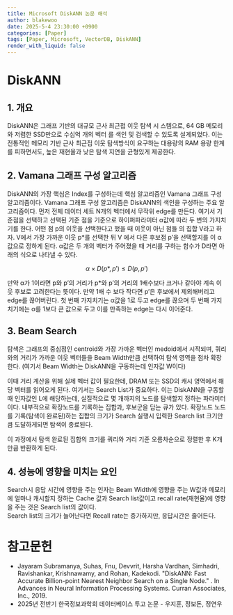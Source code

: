 ```yaml
---
title: Microsoft DiskANN 논문 해석
author: blakewoo
date: 2025-5-4 23:30:00 +0900
categories: [Paper]
tags: [Paper, Microsoft, VectorDB, DiskANN] 
render_with_liquid: false
---
```


# DiskANN
## 1. 개요 
DiskANN은 그래프 기반의 대규모 근사 최근접 이웃 탐색 시 스템으로, 64 GB 메모리와 저렴한 SSD만으로
수십억 개의 벡터 를 색인 및 검색할 수 있도록 설계되었다. 
이는 전통적인 메모리 기반 근사 최근접 이웃 탐색방식이 요구하는 대용량의 RAM 용량 한계를 피하면서도,
높은 재현율과 낮은 탐색 지연을 균형있게 제공한다.

## 2. Vamana 그래프 구성 알고리즘
DiskANN의 가장 핵심은 Index를 구성하는데 핵심 알고리즘인 Vamana 그래프 구성 알고리즘이다.
Vamana 그래프 구성 알고리즘은 DiskANN의 색인을 구성하는 주요 알고리즘이다. 먼저 전체 데이터 세트 N개의 벡터에서 무작위 edge를 만든다.
여기서 기준점을 선택하고 선택된 기준 점을 기준으로 하이퍼파라미터 α값에 따라 두 번의 가지치기를 한다.
어떤 점 p의 이웃을 선택한다고 했을 때 이웃이 아닌 점들 의 집합 V라고 하자.
V에서 가장 가까운 이웃 p*를 선택한 뒤 V 에서 다른 후보점 p’을 선택할지를 이 α값으로 정하게 된다.
α값은 두 개의 벡터가 주어졌을 때 거리를 구하는 함수가 D라면 아래의 식으로 나타낼 수 있다.

$$ \alpha \times D(p*,p') \le D(p,p') $$

만약 α가 1이라면 p와 p’의 거리가 p*와 p’의 거리의 1배수보다 크거나 같아야 계속 이웃 후보로 고려한다는 뜻이다. 
만약 1배 수 보다 작다면 p’은 후보에서 제외해버리고 edge를 끊어버린다. 첫 번째 가지치기는 α값을 1로 두고 edge를 끊으며 두 번째 가지 치기에는
α를 1보다 큰 값으로 두고 이를 만족하는 edge는 다시 이어준다.

## 3. Beam Search
탐색은 그래프의 중심점인 centroid와 가장 가까운 벡터인 medoid에서 시작되며,
쿼리와의 거리가 가까운 이웃 벡터들을 Beam Width만큼 선택하여 탐색 영역을 점차 확장한다.
(여기서 Beam Width는 DiskANN을 구동하는데 인자값 W이다)

이때 거리 계산을 위해 실제 벡터 값이 필요한데, DRAM 또는 SSD의 캐시 영역에서 해당 벡터를 읽어오게 된다.
여기서는 Search List가 중요하다. 이는 DiskANN을 구동할때 인자값인 L에 해당하는데, 실질적으로 몇 개까지의 노드를 탐색할지
정하는 파라미터이다. 내부적으로 확장노드를 기록하는 집합과, 후보군을 담는 큐가 있다.
확장노드 노드를 기록(탐색이 완료된)하는 집합의 크기가 Search 실행시 입력한 Search list 크기만큼 도달하게되면 탐색이 종료된다.

이 과정에서 탐색 완료된 집합의 크기를 쿼리와 거리 기준 오름차순으로 정렬한 후 K개 만큼 반환하게 된다.

## 4. 성능에 영향을 미치는 요인
Search시 응답 시간에 영향을 주는 인자는 Beam Width에 영향을 주는 W값과 메모리에 얼마나 캐시할지 정하는 Cache 값과 Search list값이고
recall rate(재현율)에 영향을 주는 것은 Search list의 값이다.   
Search list의 크기가 늘어난다면 Recall rate는 증가하지만, 응답시간은 줄어든다.

# 참고문헌
- Jayaram Subramanya, Suhas, Fnu, Devvrit, Harsha Vardhan, Simhadri, Ravishankar, Krishnawamy, and Rohan, Kadekodi. "DiskANN: Fast Accurate Billion-point Nearest Neighbor Search on a Single Node." . In Advances in Neural Information Processing Systems. Curran Associates, Inc., 2019.
- 2025년 전반기 한국정보과학회 데이터베이스 투고 논문 - 우지훈, 정보돈, 정연우

